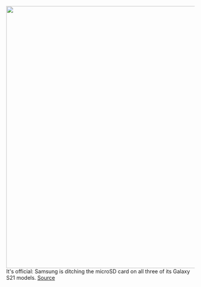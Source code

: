 <img src='https://cdn.vox-cdn.com/thumbor/mwwtaBWqMMDb4GXU4riXo7kcn-Y=/0x0:2040x1360/1200x800/filters:focal(857x517:1183x843)/cdn.vox-cdn.com/uploads/chorus_image/image/68667488/cgartenberg_210111_4368_0007.0.jpg' width='700px' /><br/>
It's official: Samsung is ditching the microSD card on all three of its Galaxy S21 models.
<a href='https://www.theverge.com/2021/1/14/22230868/samsung-galaxy-s21-storage-microsd-support-slot'> Source <a/>